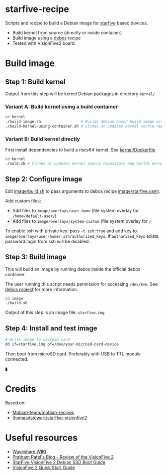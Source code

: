 # starfive-recipe

Scripts and recipe to build a Debian image for [starfive](https://www.starfivetech.com/en) based devices.

- Build kernel from source (directly or inside container)
- Build image using a [debos](https://github.com/go-debos/debos) recipe
- Tested with VisionFive2 board.

# Build image

## Step 1: Build kernel

Output from this step will be kernel Debian packages in directory `kernel/`

### Variant A: Build kernel using a build container

```bash
cd kernel
./build-image.sh                  # Builds debian based build image with all dependencies to build a riscv64 kernel
./build-kernel-using-container.sh # Clones or updates kernel source repository and builds kernel
```

### Variant B: Build kernel directly

First install dependencies to build a riscv64 kernel. See [kernel/Dockerfile](kernel/Dockerfile)

```bash
cd kernel
./buld.sh # Clones or updates kernel source repository and builds kernel
```

## Step 2: Configure image

Edit [image/build.sh](image/build.sh) to pass arguments to debos recipe [image/starfive.yaml](image/starfive.yaml).

Add custom files:
- Add files to `image/overlays/user-home` (file system overlay for `/home/default-user/`)
- Add files to `image/overlays/system-custom` (file system overlay for `/`

To enable ssh with private key: pass `-t ssh:true` and
add key to `image/overlays/user-home/.ssh/authorized_keys`.
If `authorized_keys` exists, password login from ssh will be disabled.

## Step 3: Build image

This will build an image by running debos inside the official debos container.

The user running this script needs permission for accessing `/dev/kvm`.
See [debos projekt](https://github.com/go-debos/debos) for more information.

```bash
cd image
./build.sh
```

Output of this step is an image file: `starfive.img`

## Step 4: Install and test image

```bash
# Write image to microSD card
dd if=starfive.img of=/dev/your-microsd-card-device
```

Then boot from microSD card. Preferably with USB to TTL module connected.

▮

# Credits

Based on:
- [Mobian-team/mobian-recipes](https://salsa.debian.org/Mobian-team/mobian-recipes)
- [thomasdstewart/starfive-visionfive2](https://github.com/thomasdstewart/starfive-visionfive2)

# Useful resources

- [Waveshare WIKI](https://www.waveshare.com/wiki/VisionFive2)
- [Pratham Patel's Blog -  Review of the VisionFive 2](https://blog.thefossguy.com/posts/visionfive-2-initial-review/)
- [StarFive VisionFive 2 Debian SSD Boot Guide](https://jamesachambers.com/starfive-visionfive-2-debian-ssd-boot-guide/)
- [VisionFive 2 Quick Start Guide](https://doc-en.rvspace.org/VisionFive2/PDF/VisionFive2_QSG.pdf)

